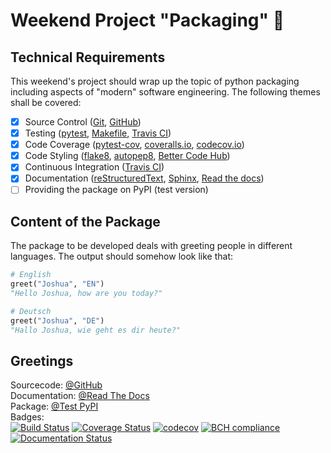 # Weekend Project "Packaging" :gift:

## Technical Requirements
This weekend's project should wrap up the topic of python packaging including 
aspects of "modern" software engineering. The following themes shall be covered:

- [X] Source Control ([Git](https://git-scm.com), [GitHub](https://github.com))
- [X] Testing ([pytest](https://docs.pytest.org/en/latest/), [Makefile](https://www.gnu.org/software/make/manual/make.html), [Travis CI](https://travis-ci.org))
- [X] Code Coverage ([pytest-cov](https://pypi.python.org/pypi/pytest-cov), [coveralls.io](https://coveralls.io/
), [codecov.io](https://codecov.io))
- [X] Code Styling ([flake8](http://flake8.pycqa.org/en/latest/), [autopep8](https://pypi.python.org/pypi/autopep8), [Better Code Hub](https://bettercodehub.com))
- [X] Continuous Integration ([Travis CI](https://travis-ci.org))
- [X] Documentation ([reStructuredText](http://docutils.sourceforge.net/rst.html), [Sphinx](http://www.sphinx-doc.org/en/stable/), [Read the docs](https://readthedocs.org))
- [ ] Providing the package on PyPI (test version)

## Content of the Package
The package to be developed deals with greeting people in different languages. The output should somehow look like that:
```python
# English
greet("Joshua", "EN")
"Hello Joshua, how are you today?"

# Deutsch
greet("Joshua", "DE")
"Hallo Joshua, wie geht es dir heute?"
```

## Greetings
Sourcecode: [@GitHub](https://github.com/jgoerner/greetings)<br>
Documentation: [@Read The Docs](http://jgoerner-greetings.readthedocs.io/en/latest/)<br>
Package: [@Test PyPI](https://testpypi.python.org/pypi/jgoerner-greetings/1.0)<br>
Badges:<br>
[![Build Status](https://travis-ci.org/jgoerner/greetings.svg?branch=master)](https://travis-ci.org/jgoerner/greetings)
[![Coverage Status](https://coveralls.io/repos/github/jgoerner/greetings/badge.svg?branch=master)](https://coveralls.io/github/jgoerner/greetings?branch=master)
[![codecov](https://codecov.io/gh/jgoerner/greetings/branch/master/graph/badge.svg)](https://codecov.io/gh/jgoerner/greetings)
[![BCH compliance](https://bettercodehub.com/edge/badge/jgoerner/greetings?branch=master)](https://bettercodehub.com/)
[![Documentation Status](https://readthedocs.org/projects/jgoerner-greetings/badge/?version=latest)](http://jgoerner-greetings.readthedocs.io/en/latest/?badge=latest)
